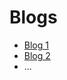 # Blogs

* [Blog 1](external-content/Blogs/10%20Predictive%20Analytics%20Use%20Cases%20By%20Industry%20%20XMP.md)
* [Blog 2](external-content/Blogs/10%20Predictive%20Analytics%20Use%20Cases%20By%20Industry%20%20XMP.md)
* ...